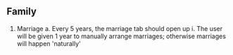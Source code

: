 Family
------
1. Marriage
  a. Every 5 years, the marriage tab should open up
    i. The user will be given 1 year to manually arrange marriages; otherwise marriages will happen 'naturally'
    
